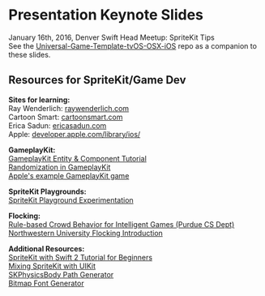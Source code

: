 # Presentation Keynote Slides  
January 16th, 2016, Denver Swift Head Meetup: SpriteKit Tips  
See the [Universal-Game-Template-tvOS-OSX-iOS](https://github.com/DenverSwiftHeads/Universal-Game-Template-tvOS-OSX-iOS) repo as a companion to these slides.

##  Resources for SpriteKit/Game Dev
  
**Sites for learning:**  
Ray Wenderlich: [raywenderlich.com](http://raywenderlich.com)   
Cartoon Smart: [cartoonsmart.com](http://cartoonsmart.com)  
Erica Sadun: [ericasadun.com](http://ericasadun.com)  
Apple: [developer.apple.com/library/ios/](http://developer.apple.com/library/ios/)

**GameplayKit:**  
[GameplayKit Entity & Component Tutorial](http://www.raywenderlich.com/119959/gameplaykit-tutorial-entity-component-system-agents-goals-behaviors)  
[Randomization in GameplayKit](http://ericasadun.com/2015/06/30/going-random-in-the-age-of-gameplaykit/)  
[Apple's example GameplayKit game](
https://developer.apple.com/library/ios/samplecode/DemoBots/Introduction/Intro.html)

**SpriteKit Playgrounds:**  
[SpriteKit Playground Experimentation](http://ericasadun.com/2015/04/22/swift-simple-spritekit-experimentation/)

**Flocking:**  
[Rule-based Crowd Behavior for Intelligent Games (Purdue CS Dept)](https://www.cs.purdue.edu/homes/cmh/distribution/PapersChron/3896a410.pdf)  
[Northwestern University Flocking Introduction](http://ccl.northwestern.edu/netlogo/models/Flocking)

**Additional Resources:**  
[SpriteKit with Swift 2 Tutorial for Beginners](http://www.raywenderlich.com/119815/sprite-kit-swift-2-tutorial-for-beginners)  
[Mixing SpriteKit with UIKit](https://littlebitesofcocoa.com/8-mixing-spritekit-into-uikit)  
[SKPhysicsBody Path Generator](http://www.radicalphase.com/pathgen/)  
[Bitmap Font Generator](https://71squared.com/glyphdesigner)
